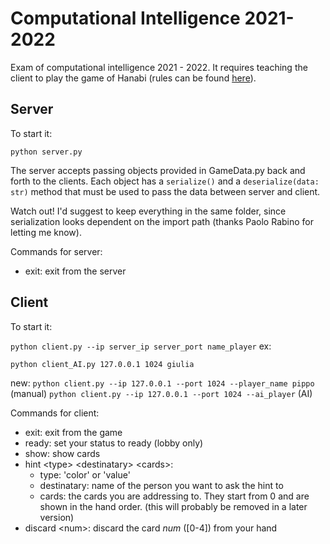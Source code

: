 # Computational Intelligence 2021-2022

Exam of computational intelligence 2021 - 2022. It requires teaching the client to play the game of Hanabi (rules can be found [here](https://www.spillehulen.dk/media/102616/hanabi-card-game-rules.pdf)).

## Server

To start it:

```python server.py```

The server accepts passing objects provided in GameData.py back and forth to the clients.
Each object has a ```serialize()``` and a ```deserialize(data: str)``` method that must be used to pass the data between server and client.

Watch out! I'd suggest to keep everything in the same folder, since serialization looks dependent on the import path (thanks Paolo Rabino for letting me know).

Commands for server:

+ exit: exit from the server

## Client

To start it:

```python client.py --ip server_ip server_port name_player```
ex:

```python client_AI.py 127.0.0.1 1024 giulia```

new: ```python client.py --ip 127.0.0.1 --port 1024 --player_name pippo```  (manual)
    ```python client.py --ip 127.0.0.1 --port 1024 --ai_player``` (AI)
    
Commands for client:
 
+ exit: exit from the game
+ ready: set your status to ready (lobby only)
+ show: show cards
+ hint \<type> \<destinatary> \<cards>:
  + type: 'color' or 'value'
  + destinatary: name of the person you want to ask the hint to
  + cards: the cards you are addressing to. They start from 0 and are shown in the hand order. (this will probably be removed in a later version)
+ discard \<num>: discard the card *num* (\[0-4]) from your hand
